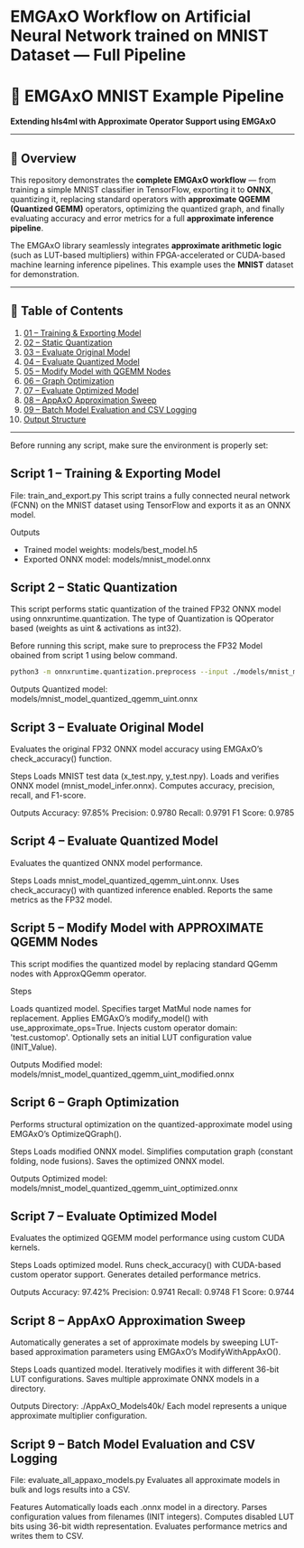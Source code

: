 # EMGAxO Workflow on Artificial Neural Network trained on MNIST Dataset — Full Pipeline

# 🧠 EMGAxO MNIST Example Pipeline  
**Extending hls4ml with Approximate Operator Support using EMGAxO**

---

## 📘 Overview

This repository demonstrates the **complete EMGAxO workflow** — from training a simple MNIST classifier in TensorFlow, exporting it to **ONNX**, quantizing it, replacing standard operators with **approximate QGEMM (Quantized GEMM)** operators, optimizing the quantized graph, and finally evaluating accuracy and error metrics for a full **approximate inference pipeline**.

The EMGAxO library seamlessly integrates **approximate arithmetic logic** (such as LUT-based multipliers) within FPGA-accelerated or CUDA-based machine learning inference pipelines. This example uses the **MNIST** dataset for demonstration.

---

## 🧩 Table of Contents
 
1. [01 – Training & Exporting Model](#-script-1--training--exporting-model)  
2. [02 – Static Quantization](#-script-2--static-quantization)  
3. [03 – Evaluate Original Model](#-script-3--evaluate-original-model)  
4. [04 – Evaluate Quantized Model](#-script-4--evaluate-quantized-model)  
5. [05 – Modify Model with QGEMM Nodes](#-script-5--modify-model-with-qgemm-nodes)  
6. [06 – Graph Optimization](#-script-6--graph-optimization)  
7. [07 – Evaluate Optimized Model](#-script-7--evaluate-optimized-model)  
8. [08 – AppAxO Approximation Sweep](#-script-8--appaxo-approximation-sweep)  
9. [09 – Batch Model Evaluation and CSV Logging](#-script-9--batch-model-evaluation-and-csv-logging)  
10. [Output Structure](#-output-structure)

---

Before running any script, make sure the environment is properly set:

## Script 1 – Training & Exporting Model

File: train_and_export.py
This script trains a fully connected neural network (FCNN) on the MNIST dataset using TensorFlow and exports it as an ONNX model.

Outputs
- Trained model weights: models/best_model.h5
- Exported ONNX model: models/mnist_model.onnx


## Script 2 – Static Quantization
This script performs static quantization of the trained FP32 ONNX model using onnxruntime.quantization. The type of Quantization is QOperator based (weights as uint & activations as int32).

Before running this script, make sure to preprocess the FP32 Model obained from script 1 using below command.

```bash
python3 -m onnxruntime.quantization.preprocess --input ./models/mnist_model.onnx --output ./models/mnist_model_infer.onnx
```

Outputs
Quantized model: models/mnist_model_quantized_qgemm_uint.onnx

## Script 3 – Evaluate Original Model
Evaluates the original FP32 ONNX model accuracy using EMGAxO’s check_accuracy() function.

Steps
Loads MNIST test data (x_test.npy, y_test.npy).
Loads and verifies ONNX model (mnist_model_infer.onnx).
Computes accuracy, precision, recall, and F1-score.

Outputs
Accuracy: 97.85%
Precision: 0.9780
Recall:    0.9791
F1 Score:  0.9785

## Script 4 – Evaluate Quantized Model
Evaluates the quantized ONNX model performance.

Steps
Loads mnist_model_quantized_qgemm_uint.onnx.
Uses check_accuracy() with quantized inference enabled.
Reports the same metrics as the FP32 model.


## Script 5 – Modify Model with APPROXIMATE QGEMM Nodes
This script modifies the quantized model by replacing standard QGemm nodes with ApproxQGemm operator.

Steps

Loads quantized model.
Specifies target MatMul node names for replacement.
Applies EMGAxO’s modify_model() with use_approximate_ops=True.
Injects custom operator domain: 'test.customop'.
Optionally sets an initial LUT configuration value (INIT_Value).

Outputs
Modified model: models/mnist_model_quantized_qgemm_uint_modified.onnx

## Script 6 – Graph Optimization
Performs structural optimization on the quantized-approximate model using EMGAxO’s OptimizeQGraph().

Steps
Loads modified ONNX model.
Simplifies computation graph (constant folding, node fusions).
Saves the optimized ONNX model.

Outputs
Optimized model: models/mnist_model_quantized_qgemm_uint_optimized.onnx

## Script 7 – Evaluate Optimized Model
Evaluates the optimized QGEMM model performance using custom CUDA kernels.

Steps
Loads optimized model.
Runs check_accuracy() with CUDA-based custom operator support.
Generates detailed performance metrics.

Outputs
Accuracy: 97.42%
Precision: 0.9741
Recall:    0.9748
F1 Score:  0.9744

## Script 8 – AppAxO Approximation Sweep
Automatically generates a set of approximate models by sweeping LUT-based approximation parameters using EMGAxO’s ModifyWithAppAxO().

Steps
Loads quantized model.
Iteratively modifies it with different 36-bit LUT configurations.
Saves multiple approximate ONNX models in a directory.

Outputs
Directory: ./AppAxO_Models40k/
Each model represents a unique approximate multiplier configuration.

## Script 9 – Batch Model Evaluation and CSV Logging

File: evaluate_all_appaxo_models.py
Evaluates all approximate models in bulk and logs results into a CSV.

Features
Automatically loads each .onnx model in a directory.
Parses configuration values from filenames (INIT integers).
Computes disabled LUT bits using 36-bit width representation.
Evaluates performance metrics and writes them to CSV.
